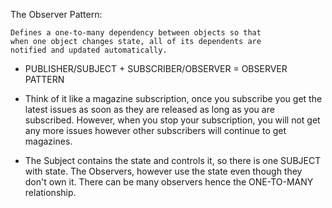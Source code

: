 The Observer Pattern:

    Defines a one-to-many dependency between objects so that
    when one object changes state, all of its dependents are
    notified and updated automatically.

-   PUBLISHER/SUBJECT + SUBSCRIBER/OBSERVER = OBSERVER PATTERN

-   Think of it like a magazine subscription, once you subscribe you get the latest issues
    as soon as they are released as long as you are subscribed. However, when you stop
    your subscription, you will not get any more issues however other subscribers will continue
    to get magazines.

-   The Subject contains the state and controls it, so there is one SUBJECT with state. The Observers,
    however use the state even though they don't own it. There can be many observers hence the ONE-TO-MANY
    relationship.


